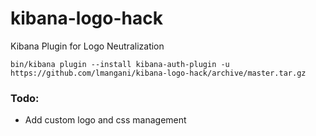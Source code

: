 # kibana-logo-hack
Kibana Plugin for Logo Neutralization

```
bin/kibana plugin --install kibana-auth-plugin -u https://github.com/lmangani/kibana-logo-hack/archive/master.tar.gz
```

### Todo:
* Add custom logo and css management
